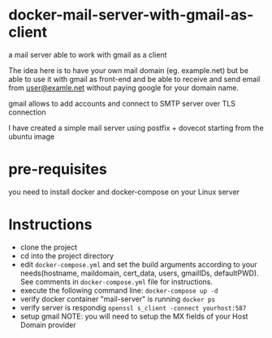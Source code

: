 # docker-mail-server-with-gmail-as-client
a mail server able to work with gmail as a client

The idea here is to have your own mail domain (eg. example.net) but be able to use it with gmail as front-end and be able to receive and send email from user@examle.net without paying google for your domain name.

gmail allows to add accounts and connect to SMTP server over TLS connection

I have created a simple mail server using postfix + dovecot starting from the ubuntu image

# pre-requisites
you need to install docker and docker-compose on your Linux server 

# Instructions
* clone the project
* cd into the project directory
* edit ``docker-compose.yml`` and set the build arguments according to your needs(hostname, maildomain, cert_data, users, gmailIDs, defaultPWD). See comments in ``docker-compose.yml`` file for instructions.
* execute the following command line: ``docker-compose up -d``
* verify docker container "mail-server" is running ``docker ps``
* verify server is respondig `openssl s_client -connect yourhost:587`
* setup gmail 
NOTE: you will need to setup the MX fields of your Host Domain provider
